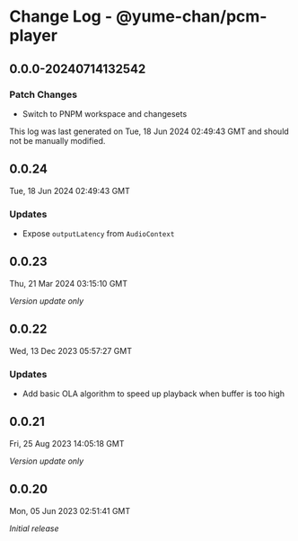 # Change Log - @yume-chan/pcm-player

## 0.0.0-20240714132542

### Patch Changes

-   Switch to PNPM workspace and changesets

This log was last generated on Tue, 18 Jun 2024 02:49:43 GMT and should not be manually modified.

## 0.0.24

Tue, 18 Jun 2024 02:49:43 GMT

### Updates

-   Expose `outputLatency` from `AudioContext`

## 0.0.23

Thu, 21 Mar 2024 03:15:10 GMT

_Version update only_

## 0.0.22

Wed, 13 Dec 2023 05:57:27 GMT

### Updates

-   Add basic OLA algorithm to speed up playback when buffer is too high

## 0.0.21

Fri, 25 Aug 2023 14:05:18 GMT

_Version update only_

## 0.0.20

Mon, 05 Jun 2023 02:51:41 GMT

_Initial release_
